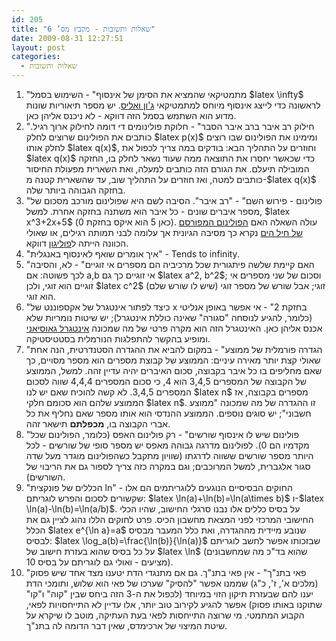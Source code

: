 ```yaml
---
id: 205
title: "שאלות ותשובות - מקבץ מס’ 6"
date: 2009-08-31 12:27:51
layout: post
categories: 
  - שאלות ותשובות
---
```

<ol>
	<li>"מתמטיקאי שהמציא את הסימן של אינסוף" - השימוש בסמל $latex \infty$ לראשונה כדי לייצג אינסוף מיוחס למתמטיקאי <a href="http://he.wikipedia.org/wiki/%D7%92%27%D7%95%D7%9F_%D7%95%D7%90%D7%9C%D7%99%D7%A1">ג'ון ואליס</a>. יש מספר תיאוריות שונות מדוע הוא השתמש בסמל הזה דווקא - לא ניכנס אליהן כאן.</li>
	<li>"חילוק רב איבר ברב איבר הסבר" - חלוקת פולינומים די דומה לחילוק ארוך רגיל. כותבים את הפולינום שרוצים לחלק $latex p(x)$ ומימינו את הפולינום שבו רוצים לחלק אותו $latex q(x)$, וחוזרים על התהליך הבא: בודקים במה צריך לכפול את $latex q(x)$ כדי שכאשר יחסרו את התוצאה ממה שעוד נשאר לחלק בו, החזקה המובילה תיעלם. את הגורם הזה כותבים למעלה, ואת השארית מפעולת החיסור כותבים למטה, ואז חוזרים על התהליך שוב, עד שהשארית קטנה מ-$latex q(x)$ בחזקה הגבוהה ביותר שלה.</li>
	<li>"פולינום - פירוש השם" - "רב איבר". הסיבה לשם היא שפולינום מורכב מסכום של מספר איברים שונים - כל איבר הוא משתנה בחזקה אחרת. למשל, $latex x^3+2x+5$ (כאן 5 הוא איקס בחזקת 0). עולה השאלה האם <a href="http://www.ynet.co.il/articles/1,7340,L-3510525,00.html">הפולינום המפורסם של חיל הים</a> נקרא כך מסיבה הגיונית אך עלומה לבני תמותה רגילים, או שאולי הכוונה הייתה ל<a href="http://he.wikipedia.org/wiki/%D7%A4%D7%95%D7%9C%D7%99%D7%92%D7%95%D7%9F">פוליגון</a> דווקא.</li>
	<li>"איך אומרים שואף לאינסוף באנגלית" - Tends to infinity.</li>
	<li>"האם קיימת שלשה פיתגורית שכל מרכיביה הם מספרים אי זוגיים" - לא, והסיבה לכך פשוטה: אם a,b אי זוגיים כך גם $latex a^2, b^2$; וסכום של שני מספרים אי זוגיים הוא זוגי, ולכן $latex c^2$ זוגי; אבל שורש של מספר זוגי (שיש לו שורש שלם) הוא זוגי.</li>
	<li>"כיצד לפתור אינטגרל של אקספוננט של x בחזקת 2" - אי אפשר באופן אנליטי (כלומר, להגיע לנוסחה "סגורה" שאינה כוללת אינטגרל); יש שיטות נומריות שלא אכנס אליהן כאן. האינטגרל הזה הוא מקרה פרטי של מה שמכונה <a href="http://he.wikipedia.org/wiki/%D7%90%D7%99%D7%A0%D7%98%D7%92%D7%A8%D7%9C_%D7%92%D7%90%D7%95%D7%A1%D7%99%D7%90%D7%A0%D7%99">אינטגרל גאוסיאני</a> ומופיע בהקשר להתפלגות הנורמלית בסטטיסטיקה.</li>
	<li>"הגדרה פורמלית של ממוצע" - במקום להביא את ההגדרה הסטנדרטית, הנה אחת שאולי קצת יותר מאירה עיניים: הממוצע של קבוצת מספרים הוא מספר מסויים, כך שאם מחליפים בו כל איבר בקבוצה, סכום האיברים יהיה עדיין זהה. למשל, הממוצע של הקבוצה של המספרים 3,4,5 הוא 4, כי סכום המספרים 4,4,4 שווה לסכום המספרים 3,4,5. לא קשה להוכיח שאם יש לנו $latex n$ מספרים בקבוצה, אז הממוצע שלהם הוא סכומם חלקי $latex n$. זו ההגדרה של מה שמכונה "ממוצע חשבוני"; יש סוגים נוספים. הממוצע ההנדסי הוא אותו מספר שאם נחליף את כל אברי הקבוצה בו, <strong>מכפלתם</strong> תישאר זהה.</li>
	<li>"פולינום שיש לו אינסוף שורשים" - רק פולינום האפס (כלומר, הפולינום שכל מקדמיו הם 0). לפולינום מדרגה גבוהה מאפס יש מספר סופי של שורשים - לכל היותר מספר שורשים ששווה לדרגתו (שוויון מתקבל כשהפולינום מוגדר מעל שדה סגור אלגברית, למשל המרוכבים; וגם במקרה כזה צריך לספור גם את הריבוי של השורשים).</li>
	<li>"הכללים של פונקצית ln" - החוקים הבסיסיים הנוגעים ללוגריתמים הם אלו שקשורים לסכום והפרש לוגריתם: $latex \ln(a)+\ln(b)=\ln(a\times b)$ ו-$latex \ln(a)-\ln(b)=\ln(a/b)$. על בסיס כללים אלו נבנו סרגלי החישוב, שהיו הכלי החישובי המרכזי לפני המצאת מחשבון הכיס. פרט לחוקים הללו נהוג לציין גם את הכלל $latex e^{\ln a}=a$ שנובע מיידית מההגדרה, ואת כלל המעבר מבסיס לבסיס: $latex \log_a(b)=\frac{\ln(b)}{\ln(a)}$ שבזכותו אפשר לחשב לוגריתם על כל בסיס שהוא בעזרת חישוב של $latex \ln$ (שהוא בד"כ מה שמחשבונים מציעים - ואולי גם לוגריתם על בסיס 10).</li>
	<li>"פאי בתנ"ך" - אין פאי בתנ"ך. גם אם מתנגדי הדת יטענו מצד אחד שיש פסוק (מלכים א', ז', כ"ג) שממנו אפשר "להסיק" שערכו של פאי הוא שלוש, ותומכי הדת יענו להם שבעזרת תיקון הזוי במיוחד (לכפול את ה-3 הזה ביחס שבין "קוה" ו"קו" שתוקנו באותו פסוק) אפשר להגיע לקירוב טוב יותר, אלו עדיין לא התייחסויות לפאי, הקבוע המתמטי. מי שרוצה התייחסות לפאי בעת העתיקה, מוטב לו שיקרא על שיטת המיצוי של ארכימדס, שאין דבר הדומה לה בתנ"ך.</li>
</ol>
